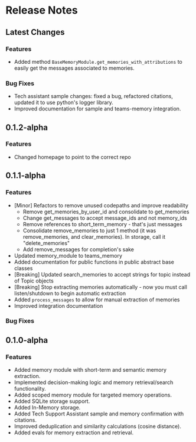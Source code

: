 # Release Notes

## Latest Changes

### Features

- Added method `BaseMemoryModule.get_memories_with_attributions` to easily get the messages associated to memories.

### Bug Fixes

- Tech assistant sample changes: fixed a bug, refactored citations, updated it to use python's logger library.
- Improved documentation for sample and teams-memory integration.

## 0.1.2-alpha

### Features

- Changed homepage to point to the correct repo

## 0.1.1-alpha

### Features

- [Minor] Refactors to remove unused codepaths and improve readability
  - Remove get_memories_by_user_id and consolidate to get_memories
  - Change get_messages to accept message_ids and not memory_ids
  - Remove references to short_term_memory - that's just messages
  - Consolidate remove_memories to just 1 method (it was remove_memories, and clear_memories). In storage, call it "delete_memories"
  - Add remove_messages for completion's sake
- Updated memory_module to teams_memory
- Added documentation for public functions in public abstract base classes
- [Breaking] Updated search_memories to accept strings for topic instead of Topic objects
- [Breaking] Stop extracting memories automatically - now you must call listen/shutdown to begin automatic extraction
- Added `process_messages` to allow for manual extraction of memories
- Improved integration documentation

### Bug Fixes

## 0.1.0-alpha

### Features

- Added memory module with short-term and semantic memory extraction.
- Implemented decision-making logic and memory retrieval/search functionality.
- Added scoped memory module for targeted memory operations.
- Added SQLite storage support.
- Added In-Memory storage.
- Added Tech Support Assistant sample and memory confirmation with citations.
- Improved deduplication and similarity calculations (cosine distance).
- Added evals for memory extraction and retrieval.
